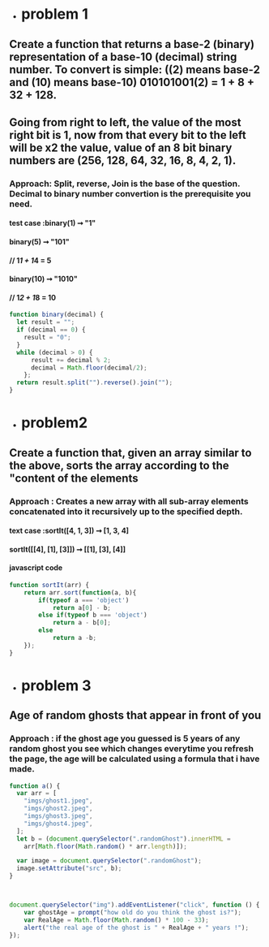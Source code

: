 * # problem 1
## Create a function that returns a base-2 (binary) representation of a base-10 (decimal) string number. To convert is simple: ((2) means base-2 and (10) means base-10) 010101001(2) = 1 + 8 + 32 + 128.

## Going from right to left, the value of the most right bit is 1, now from that every bit to the left will be x2 the value, value of an 8 bit binary numbers are (256, 128, 64, 32, 16, 8, 4, 2, 1).

### Approach: Split, reverse, Join is the base of the question. Decimal to binary number convertion is the prerequisite you need.



#### test case :binary(1) ➞ "1"

#### binary(5) ➞ "101"
#### // 1*1 + 1*4 = 5

#### binary(10) ➞ "1010"
#### // 1*2 + 1*8 = 10

```javascript
function binary(decimal) {
  let result = "";
  if (decimal == 0) {
    result = "0";
  }
  while (decimal > 0) {
      result += decimal % 2;
      decimal = Math.floor(decimal/2);
    };
  return result.split("").reverse().join("");
}
```



* # problem2
## Create a function that, given an array similar to the above, sorts the array according to the "content of the elements
### Approach : Creates a new array with all sub-array elements concatenated into it recursively up to the specified depth. 
#### text case :sortIt([4, 1, 3]) ➞ [1, 3, 4] 
#### sortIt([[4], [1], [3]]) ➞ [[1], [3], [4]]

#### javascript code

```javascript
function sortIt(arr) {
	return arr.sort(function(a, b){
		if(typeof a === 'object')
			return a[0] - b;
		else if(typeof b === 'object')
			return a - b[0];
		else
			return a -b;
	});
}
```



* # problem 3
## Age of random ghosts that appear in front of you
### Approach : if the ghost age you guessed is 5 years of any random ghost you see which changes everytime you refresh the page, the age will be calculated using a formula that i have made.
```javascript
function a() {
  var arr = [
    "imgs/ghost1.jpeg",
    "imgs/ghost2.jpeg",
    "imgs/ghost3.jpeg",
    "imgs/ghost4.jpeg",
  ];
  let b = (document.querySelector(".randomGhost").innerHTML =
    arr[Math.floor(Math.random() * arr.length)]);

  var image = document.querySelector(".randomGhost");
  image.setAttribute("src", b);
}



document.querySelector("img").addEventListener("click", function () {
    var ghostAge = prompt("how old do you think the ghost is?");
    var RealAge = Math.floor(Math.random() * 100 - 33);
    alert("the real age of the ghost is " + RealAge + " years !");
});

```







